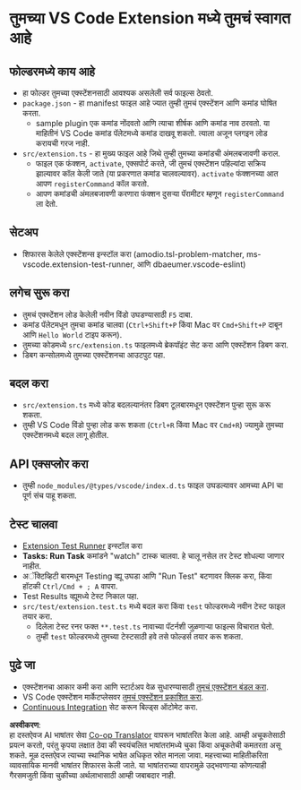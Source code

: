 <!--
CO_OP_TRANSLATOR_METADATA:
{
  "original_hash": "62b2632720dd39ef391d6b60b9b4bfb8",
  "translation_date": "2025-05-09T05:31:26+00:00",
  "source_file": "code/09.UpdateSamples/Aug/vscode/phiext/vsc-extension-quickstart.md",
  "language_code": "mr"
}
-->
# तुमच्या VS Code Extension मध्ये तुमचं स्वागत आहे

## फोल्डरमध्ये काय आहे

* हा फोल्डर तुमच्या एक्स्टेंशनसाठी आवश्यक असलेली सर्व फाइल्स ठेवतो.
* `package.json` - हा manifest फाइल आहे ज्यात तुम्ही तुमचं एक्स्टेंशन आणि कमांड घोषित करता.
  * sample plugin एक कमांड नोंदवतो आणि त्याचा शीर्षक आणि कमांड नाव ठरवतो. या माहितीनं VS Code कमांड पॅलेटमध्ये कमांड दाखवू शकतो. त्याला अजून प्लगइन लोड करायची गरज नाही.
* `src/extension.ts` - हा मुख्य फाइल आहे जिथे तुम्ही तुमच्या कमांडची अंमलबजावणी कराल.
  * फाइल एक फंक्शन, `activate`, एक्सपोर्ट करते, जी तुमचं एक्स्टेंशन पहिल्यांदा सक्रिय झाल्यावर कॉल केली जाते (या प्रकरणात कमांड चालवल्यावर). `activate` फंक्शनच्या आत आपण `registerCommand` कॉल करतो.
  * आपण कमांडची अंमलबजावणी करणारा फंक्शन दुसऱ्या पॅरामीटर म्हणून `registerCommand` ला देतो.

## सेटअप

* शिफारस केलेले एक्स्टेंशन्स इन्स्टॉल करा (amodio.tsl-problem-matcher, ms-vscode.extension-test-runner, आणि dbaeumer.vscode-eslint)

## लगेच सुरू करा

* तुमचं एक्स्टेंशन लोड केलेली नवीन विंडो उघडण्यासाठी `F5` दाबा.
* कमांड पॅलेटमधून तुमचा कमांड चालवा (`Ctrl+Shift+P` किंवा Mac वर `Cmd+Shift+P` दाबून आणि `Hello World` टाइप करून).
* तुमच्या कोडमध्ये `src/extension.ts` फाइलमध्ये ब्रेकपॉइंट सेट करा आणि एक्स्टेंशन डिबग करा.
* डिबग कन्सोलमध्ये तुमच्या एक्स्टेंशनचा आउटपुट पहा.

## बदल करा

* `src/extension.ts` मध्ये कोड बदलल्यानंतर डिबग टूलबारमधून एक्स्टेंशन पुन्हा सुरू करू शकता.
* तुम्ही VS Code विंडो पुन्हा लोड करू शकता (`Ctrl+R` किंवा Mac वर `Cmd+R`) ज्यामुळे तुमच्या एक्स्टेंशनमध्ये बदल लागू होतील.

## API एक्सप्लोर करा

* तुम्ही `node_modules/@types/vscode/index.d.ts` फाइल उघडल्यावर आमच्या API चा पूर्ण संच पाहू शकता.

## टेस्ट चालवा

* [Extension Test Runner](https://marketplace.visualstudio.com/items?itemName=ms-vscode.extension-test-runner) इन्स्टॉल करा
* **Tasks: Run Task** कमांडने "watch" टास्क चालवा. हे चालू नसेल तर टेस्ट शोधल्या जाणार नाहीत.
* अॅक्टिव्हिटी बारमधून Testing व्ह्यू उघडा आणि "Run Test" बटणावर क्लिक करा, किंवा हॉटकी `Ctrl/Cmd + ; A` वापरा.
* Test Results व्ह्यूमध्ये टेस्ट निकाल पहा.
* `src/test/extension.test.ts` मध्ये बदल करा किंवा `test` फोल्डरमध्ये नवीन टेस्ट फाइल तयार करा.
  * दिलेला टेस्ट रनर फक्त `**.test.ts` नावाच्या पॅटर्नशी जुळणाऱ्या फाइल्स विचारात घेतो.
  * तुम्ही `test` फोल्डरमध्ये तुमच्या टेस्टसाठी हवे तसे फोल्डर्स तयार करू शकता.

## पुढे जा

* एक्स्टेंशनचा आकार कमी करा आणि स्टार्टअप वेळ सुधारण्यासाठी [तुमचं एक्स्टेंशन बंडल करा](https://code.visualstudio.com/api/working-with-extensions/bundling-extension).
* VS Code एक्स्टेंशन मार्केटप्लेसवर [तुमचं एक्स्टेंशन प्रकाशित करा](https://code.visualstudio.com/api/working-with-extensions/publishing-extension).
* [Continuous Integration](https://code.visualstudio.com/api/working-with-extensions/continuous-integration) सेट करून बिल्ड्स ऑटोमेट करा.

**अस्वीकरण**:  
हा दस्तऐवज AI भाषांतर सेवा [Co-op Translator](https://github.com/Azure/co-op-translator) वापरून भाषांतरित केला आहे. आम्ही अचूकतेसाठी प्रयत्न करतो, परंतु कृपया लक्षात ठेवा की स्वयंचलित भाषांतरांमध्ये चुका किंवा अचूकतेची कमतरता असू शकते. मूळ दस्तऐवज त्याच्या स्थानिक भाषेत अधिकृत स्रोत मानला जावा. महत्त्वाच्या माहितीकरिता व्यावसायिक मानवी भाषांतर शिफारस केली जाते. या भाषांतराच्या वापरामुळे उद्भवणाऱ्या कोणत्याही गैरसमजुती किंवा चुकीच्या अर्थलाभासाठी आम्ही जबाबदार नाही.